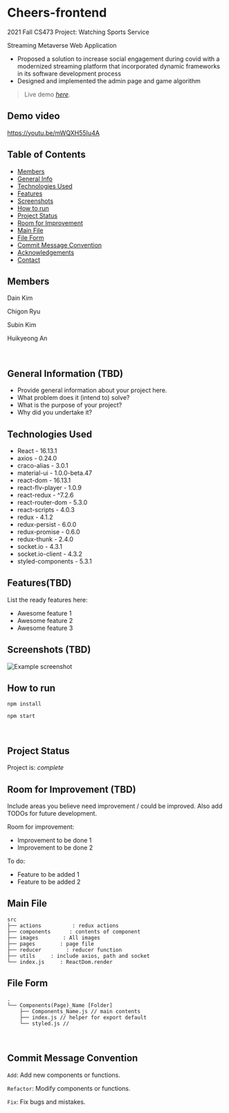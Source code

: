 # Cheers-frontend

2021 Fall CS473 Project: Watching Sports Service

Streaming Metaverse Web Application
- Proposed a solution to increase social engagement during covid with a modernized streaming platform that
incorporated dynamic frameworks in its software development process
- Designed and implemented the admin page and game algorithm
> Live demo [_here_](https://youtu.be/mWQXH55Iu4A).


## Demo video

https://youtu.be/mWQXH55Iu4A


## Table of Contents
* [Members](#members)
* [General Info](#general-information)
* [Technologies Used](#technologies-used)
* [Features](#features)
* [Screenshots](#screenshots)
* [How to run](#how-to-run)
* [Project Status](#project-status)
* [Room for Improvement](#room-for-improvement)
* [Main File](#main-file)
* [File Form](#file-form)
* [Commit Message Convention](#commit-message-convention)
* [Acknowledgements](#acknowledgements)
* [Contact](#contact)
<!-- * [License](#license) -->


## Members

Dain Kim

Chigon Ryu

Subin Kim

Huikyeong An

<br />


## General Information (TBD)
- Provide general information about your project here.
- What problem does it (intend to) solve?
- What is the purpose of your project?
- Why did you undertake it?
<!-- You don't have to answer all the questions - just the ones relevant to your project. -->



## Technologies Used
- React - 16.13.1
- axios - 0.24.0
- craco-alias - 3.0.1
- material-ui - 1.0.0-beta.47
- react-dom - 16.13.1
- react-flv-player - 1.0.9
- react-redux - ^7.2.6
- react-router-dom - 5.3.0
- react-scripts - 4.0.3
- redux - 4.1.2
- redux-persist - 6.0.0
- redux-promise - 0.6.0
- redux-thunk - 2.4.0
- socket.io - 4.3.1
- socket.io-client - 4.3.2
- styled-components - 5.3.1


## Features(TBD)
List the ready features here:
- Awesome feature 1
- Awesome feature 2
- Awesome feature 3


## Screenshots (TBD)
![Example screenshot](./img/screenshot.png)
<!-- If you have screenshots you'd like to share, include them here. -->


## How to run
`npm install`


`npm start`

<br />


## Project Status
Project is:  _complete_ 


## Room for Improvement (TBD)
Include areas you believe need improvement / could be improved. Also add TODOs for future development.

Room for improvement:
- Improvement to be done 1
- Improvement to be done 2

To do:
- Feature to be added 1
- Feature to be added 2


## Main File
```
src
├── actions          : redux actions
├── components      : contents of component
├── images        : All images
├── pages        : page file
├── reducer        : reducer function
├── utils     : include axios, path and socket
└── index.js     : ReactDom.render
```


## File Form
```
.
└── Components(Page)_Name [Folder]
    ├── Components_Name.js // main contents
    ├── index.js // helper for export default
    └── styled.js // 
```

<br />

## Commit Message Convention
`Add`: Add new components or functions.

`Refactor`: Modify components or functions.

`Fix`: Fix bugs and mistakes.


<!-- Optional -->
<!-- ## License -->
<!-- This project is open source and available under the [... License](). -->

<!-- You don't have to include all sections - just the one's relevant to your project -->
